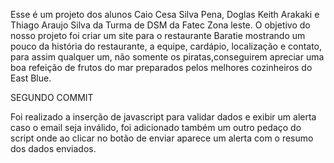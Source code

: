 Esse é um projeto dos alunos Caio Cesa Silva Pena, Doglas Keith Arakaki e Thiago Araujo Silva da Turma de DSM da Fatec Zona leste.
O objetivo do nosso projeto foi criar um site para o restaurante Baratie mostrando um pouco da história do restaurante, a equipe, cardápio, localização e contato, para assim qualquer um, não somente os piratas,conseguirem apreciar uma boa refeição de frutos do mar preparados pelos melhores cozinheiros do East Blue.

SEGUNDO COMMIT

Foi realizado a inserção de javascript para validar dados e exibir um alerta caso o email seja inválido, foi adicionado também um outro pedaço do script onde ao clicar no botão de enviar aparece um alerta com o resumo dos dados enviados.